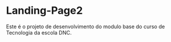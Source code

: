 # Landing-Page2
Este é o projeto de desenvolvimento do modulo base do curso de Tecnologia da escola DNC.
